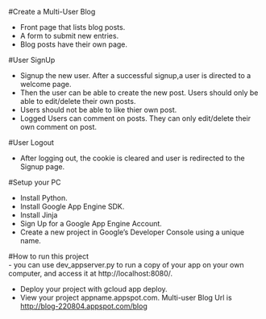 #Create a Multi-User Blog
  - Front page that lists blog posts.
  - A form to submit new entries.
  - Blog posts have their own page.
  
 #User SignUp
   - Signup the new user. After a successful signup,a user is directed to a welcome page.
   - Then the user can be able to create the new post. Users should only be able to edit/delete their own posts.
   - Users should not be able to like thier own post.
   - Logged Users can comment on posts. They can only edit/delete their own comment on post.
   
 #User Logout
   - After logging out, the cookie is cleared and user is redirected to the Signup page.
    
 #Setup your PC
   - Install Python.
   - Install Google App Engine SDK.
   - Install Jinja
   - Sign Up for a Google App Engine Account.
   - Create a new project in Google’s Developer Console using a unique name.
        
 #How to run this project   
     - you can use dev_appserver.py to run a copy of your app on your own computer, 
       and access it at http://localhost:8080/.
 
   - Deploy your project with gcloud app deploy.
   - View your project  appname.appspot.com.
Multi-user Blog Url is http://blog-220804.appspot.com/blog
